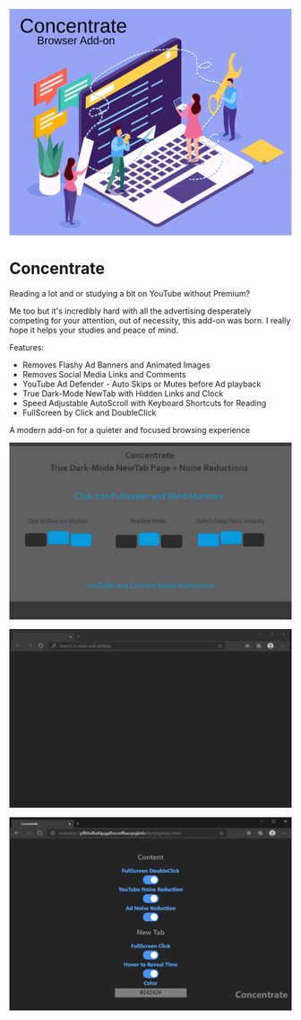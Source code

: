 ![Image](visuals/Concentrate.svg)

# Concentrate

Reading a lot and or studying a bit on YouTube without Premium?

Me too but it's incredibly hard with all the advertising desperately competing for your attention, out of necessity, this add-on was born. I really hope it helps your studies and peace of mind.

Features:

- Removes Flashy Ad Banners and Animated Images
- Removes Social Media Links and Comments
- YouTube Ad Defender - Auto Skips or Mutes before Ad playback
- True Dark-Mode NewTab with Hidden Links and Clock
- Speed Adjustable AutoScroll with Keyboard Shortcuts for Reading
- FullScreen by Click and DoubleClick

A modern add-on for a quieter and focused browsing experience

![Image](visuals/Concentrate1280x800.png)

![Image](visuals/ConcentrateUI.gif)

![Image](visuals/Options.png)
